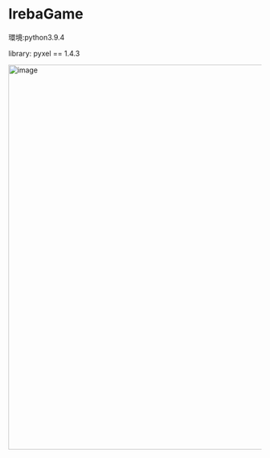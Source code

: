 # IrebaGame
環境:python3.9.4

library:
pyxel == 1.4.3

<img width="765" alt="image" src="https://github.com/snakayam/IrebaGame/assets/84651145/dc8d7031-a738-45f3-8b0f-089c1a338006">
